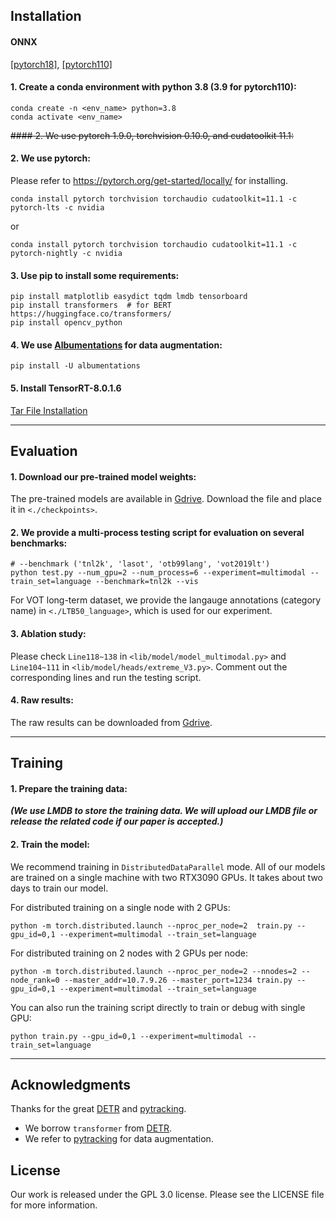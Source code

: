 
## Installation

#### ONNX
[[pytorch18]](https://drive.google.com/file/d/1vVSep78Xdf_LuqxwsCvuX5Ue_ajAkckf/view?usp=sharing),
[[pytorch110]](https://drive.google.com/file/d/13aIQvXkdcZ_vZMm2x-kQ0CU4mRtE2H2q/view?usp=sharing)

#### 1. Create a conda environment with python 3.8 (3.9 for pytorch110):

```shell
conda create -n <env_name> python=3.8
conda activate <env_name>
```

~~#### 2. We use pytorch 1.9.0, torchvision 0.10.0, and cudatoolkit 11.1:~~
#### 2. We use pytorch:
Please refer to https://pytorch.org/get-started/locally/ for installing.

```shell
conda install pytorch torchvision torchaudio cudatoolkit=11.1 -c pytorch-lts -c nvidia
```
or
```shell
conda install pytorch torchvision torchaudio cudatoolkit=11.1 -c pytorch-nightly -c nvidia
```


#### 3. Use pip to install some requirements: 

```shell
pip install matplotlib easydict tqdm lmdb tensorboard
pip install transformers  # for BERT https://huggingface.co/transformers/
pip install opencv_python
```

#### 4. We use [Albumentations](https://github.com/albumentations-team/albumentations) for data augmentation: 
```shell
pip install -U albumentations
```

#### 5. Install TensorRT-8.0.1.6

[Tar File Installation
](https://docs.nvidia.com/deeplearning/tensorrt/install-guide/index.html#installing-tar)


---

## Evaluation

#### 1. Download our pre-trained model weights:
The pre-trained models are available in [Gdrive](https://drive.google.com/file/d/19qVDFydekUHW75YzF4AkA2xQcg3Vh3v2/view?usp=sharing). Download the file and place it in `<./checkpoints>`.


#### 2. We provide a multi-process testing script for evaluation on several benchmarks:
```shell
# --benchmark ('tnl2k', 'lasot', 'otb99lang', 'vot2019lt')
python test.py --num_gpu=2 --num_process=6 --experiment=multimodal --train_set=language --benchmark=tnl2k --vis
``` 
For VOT long-term dataset, we provide the langauge annotations (category name) in `<./LTB50_language>`, which is used for our experiment.

#### 3. Ablation study:

Please check `Line118~138` in `<lib/model/model_multimodal.py>` and `Line104~111` in `<lib/model/heads/extreme_V3.py>`.
Comment out the corresponding lines and run the testing script.

#### 4. Raw results:

The raw results can be downloaded from [Gdrive](https://drive.google.com/file/d/1tW5-VgDkiNTl3xvRQAyNoWhsr-lhlrHD/view?usp=sharing).

---

## Training

#### 1. Prepare the training data:

***(We use LMDB to store the training data. We will upload our LMDB file or release the related code if our paper is accepted.)***

#### 2. Train the model:
We recommend training in `DistributedDataParallel` mode. 
All of our models are trained on a single machine with two RTX3090 GPUs.
It takes about two days to train our model.

For distributed training on a single node with 2 GPUs:
```shell
python -m torch.distributed.launch --nproc_per_node=2  train.py --gpu_id=0,1 --experiment=multimodal --train_set=language
```

For distributed training on 2 nodes with 2 GPUs per node:
```shell
python -m torch.distributed.launch --nproc_per_node=2 --nnodes=2 --node_rank=0 --master_addr=10.7.9.26 --master_port=1234 train.py --gpu_id=0,1 --experiment=multimodal --train_set=language
```

You can also run the training script directly to train or debug with single GPU:
```shell
python train.py --gpu_id=0,1 --experiment=multimodal --train_set=language
```



---

## Acknowledgments
Thanks for the great [DETR](https://github.com/facebookresearch/detr) and [pytracking](https://github.com/visionml/pytracking).
- We borrow `transformer` from [DETR](https://github.com/facebookresearch/detr).
- We refer to [pytracking](https://github.com/visionml/pytracking) for data augmentation.

## License
Our work is released under the GPL 3.0 license. Please see the LICENSE file for more information.
